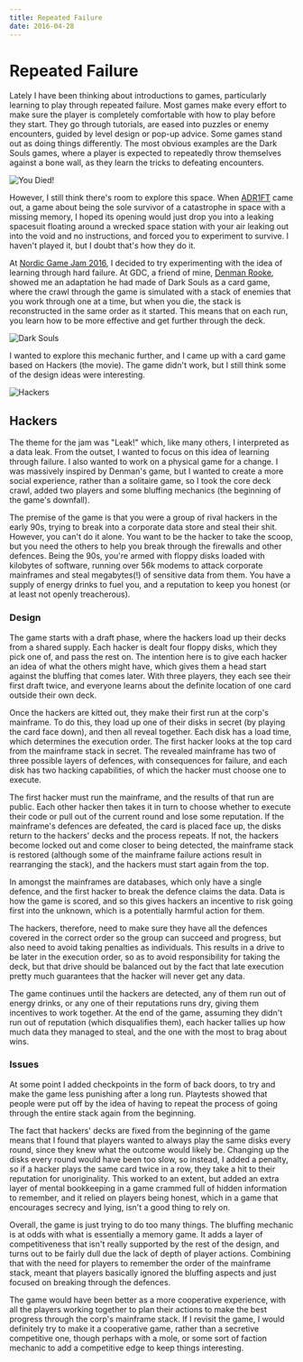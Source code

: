 ```yaml
---
title: Repeated Failure
date: 2016-04-28
---
```


# Repeated Failure

Lately I have been thinking about introductions to games, particularly learning
to play through repeated failure. Most games make every effort to make sure the
player is completely comfortable with how to play before they start. They go
through tutorials, are eased into puzzles or enemy encounters, guided by level
design or pop-up advice. Some games stand out as doing things differently. The
most obvious examples are the Dark Souls games, where a player is expected to
repeatedly throw themselves against a bone wall, as they learn the tricks to
defeating encounters.

![You Died!](/assets/blog/repeated-failure/dark-souls-you-died.jpg)

However, I still think there's room to explore this space. When
[ADR1FT](http://www.adr1ft.com/) came out, a game about being the sole survivor
of a catastrophe in space with a missing memory, I hoped its opening would just
drop you into a leaking spacesuit floating around a wrecked space station with
your air leaking out into the void and no instructions, and forced you to
experiment to survive. I haven't played it, but I doubt that's how they do it.

At [Nordic Game Jam 2016](http://nordicgamejam.org/), I decided to try
experimenting with the idea of learning through hard failure. At GDC, a friend
of mine, [Denman Rooke](http://denmanrooke.com/), showed me an adaptation he had
made of Dark Souls as a card game, where the crawl through the game is simulated
with a stack of enemies that you work through one at a time, but when you die,
the stack is reconstructed in the same order as it started. This means that on
each run, you learn how to be more effective and get further through the deck.

![Dark Souls](/assets/blog/repeated-failure/denman-dark-souls.jpg)

I wanted to explore this mechanic further, and I came up with a card game based
on Hackers (the movie). The game didn't work, but I still think some of the
design ideas were interesting.

![Hackers](/assets/blog/repeated-failure/hackers-movie.jpg)

## Hackers

The theme for the jam was "Leak!" which, like many others, I interpreted as a
data leak. From the outset, I wanted to focus on this idea of learning through
failure. I also wanted to work on a physical game for a change. I was massively
inspired by Denman's game, but I wanted to create a more social experience,
rather than a solitaire game, so I took the core deck crawl, added two players
and some bluffing mechanics (the beginning of the game's downfall).

The premise of the game is that you were a group of rival hackers in the early
90s, trying to break into a corporate data store and steal their shit. However,
you can't do it alone. You want to be the hacker to take the scoop, but you need
the others to help you break through the firewalls and other defences. Being the
90s, you're armed with floppy disks loaded with kilobytes of software, running
over 56k modems to attack corporate mainframes and steal megabytes(!) of
sensitive data from them. You have a supply of energy drinks to fuel you, and a
reputation to keep you honest (or at least not openly treacherous).

### Design

The game starts with a draft phase, where the hackers load up their decks from a
shared supply. Each hacker is dealt four floppy disks, which they pick one of,
and pass the rest on. The intention here is to give each hacker an idea of what
the others might have, which gives them a head start against the bluffing that
comes later. With three players, they each see their first draft twice, and
everyone learns about the definite location of one card outside their own deck.

Once the hackers are kitted out, they make their first run at the corp's
mainframe. To do this, they load up one of their disks in secret (by playing the
card face down), and then all reveal together. Each disk has a load time, which
determines the execution order. The first hacker looks at the top card from the
mainframe stack in secret. The revealed mainframe has two of three possible
layers of defences, with consequences for failure, and each disk has two hacking
capabilities, of which the hacker must choose one to execute.

The first hacker must run the mainframe, and the results of that run are public.
Each other hacker then takes it in turn to choose whether to execute their code
or pull out of the current round and lose some reputation. If the mainframe's
defences are defeated, the card is placed face up, the disks return to the
hackers' decks and the process repeats. If not, the hackers become locked out
and come closer to being detected, the mainframe stack is restored (although
some of the mainframe failure actions result in rearranging the stack), and the
hackers must start again from the top.

In amongst the mainframes are databases, which only have a single defence, and
the first hacker to break the defence claims the data. Data is how the game is
scored, and so this gives hackers an incentive to risk going first into the
unknown, which is a potentially harmful action for them.

The hackers, therefore, need to make sure they have all the defences covered in
the correct order so the group can succeed and progress, but also need to avoid
taking penalties as individuals. This results in a drive to be later in the
execution order, so as to avoid responsibility for taking the deck, but that
drive should be balanced out by the fact that late execution pretty much
guarantees that the hacker will never get any data.

The game continues until the hackers are detected, any of them run out of energy
drinks, or any one of their reputations runs dry, giving them incentives to work
together. At the end of the game, assuming they didn't run out of reputation
(which disqualifies them), each hacker tallies up how much data they managed to
steal, and the one with the most to brag about wins.

### Issues

At some point I added checkpoints in the form of back doors, to try and make the
game less punishing after a long run. Playtests showed that people were put off
by the idea of having to repeat the process of going through the entire stack
again from the beginning.

The fact that hackers' decks are fixed from the beginning of the game means that
I found that players wanted to always play the same disks every round, since
they knew what the outcome would likely be. Changing up the disks every round
would have been too slow, so instead, I added a penalty, so if a hacker plays
the same card twice in a row, they take a hit to their reputation for
unoriginality. This worked to an extent, but added an extra layer of mental
bookkeeping in a game crammed full of hidden information to remember, and it
relied on players being honest, which in a game that encourages secrecy and
lying, isn't a good thing to rely on.

Overall, the game is just trying to do too many things. The bluffing mechanic is
at odds with what is essentially a memory game. It adds a layer of
competitiveness that isn't really supported by the rest of the design, and turns
out to be fairly dull due the lack of depth of player actions. Combining that
with the need for players to remember the order of the mainframe stack, meant
that players basically ignored the bluffing aspects and just focused on breaking
through the defences.

The game would have been better as a more cooperative experience, with all the
players working together to plan their actions to make the best progress through
the corp's mainframe stack. If I revisit the game, I would definitely try to
make it a cooperative game, rather than a secretive competitive one, though
perhaps with a mole, or some sort of faction mechanic to add a competitive edge
to keep things interesting.
